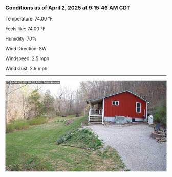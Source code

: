 ### Conditions as of April 2, 2025 at 9:15:46 AM CDT 

Temperature: 74.00 &deg;F

Feels like: 74.00 &deg;F

Humidity: 70%

Wind Direction: SW

Windspeed: 2.5 mph

Wind Gust: 2.9 mph

---

<img src="./images/latest.jpeg"/>

